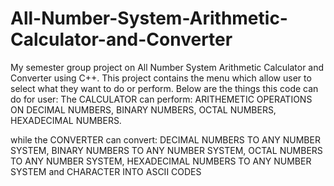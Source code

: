 # All-Number-System-Arithmetic-Calculator-and-Converter
My semester group project on All Number System Arithmetic Calculator and Converter using C++.
This project contains the menu which allow user to select what they want to do or perform. Below are the things this code can do for user:
 The CALCULATOR can perform:
 ARITHEMETIC OPERATIONS ON DECIMAL NUMBERS, BINARY NUMBERS, OCTAL NUMBERS, HEXADECIMAL NUMBERS.
 
 while the CONVERTER can convert:
 DECIMAL NUMBERS TO ANY NUMBER SYSTEM,
 BINARY NUMBERS TO ANY NUMBER SYSTEM,
 OCTAL NUMBERS TO ANY NUMBER SYSTEM,
 HEXADECIMAL NUMBERS TO ANY NUMBER SYSTEM and
 CHARACTER INTO ASCII CODES
